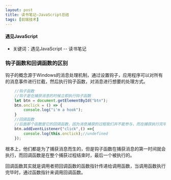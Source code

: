 ```yaml
---
layout: post
title: 读书笔记—JavaScript总结
tags: [前端技术]
---
```

#### 遇见JavaScript

* 关键词：遇见JavaScript -- 读书笔记

### 钩子函数和回调函数的区别

钩子的概念源于Windows的消息处理机制，通过设置钩子，应用程序可以对所有的消息事件进行拦截，然后执行钩子函数，对消息进行想要的处理方式。

```JavaScript
    //钩子函数
    //钩子是在捕获消息的时候立即执行钩子函数
    let btn = document.getElementById("btn");
    btn.onclick = () => {
        console.log("i'm a hook");
    }
    //回调函数
    //后面那个函数是它的回调函数，因为消息捕获的过程我们并不能参与，而在捕获执行完毕的时候，回调函数才会执行，我们可以把对消息的处理写在回调函数里
    btn.addEventListener("click",() =>{
        console.log(this.onclick);//undefined
    });
```

根本上，他们都是为了捕获消息而生的，但是钩子函数在捕获消息的第一时间就会执行，而回调函数是在整个捕获过程结束时，最后一个被执行的。

回调函数其实就是调用者把回调函数的函数指针传递给调用函数，当调用函数执行完毕时，通过函数指针来调用回调函数。





